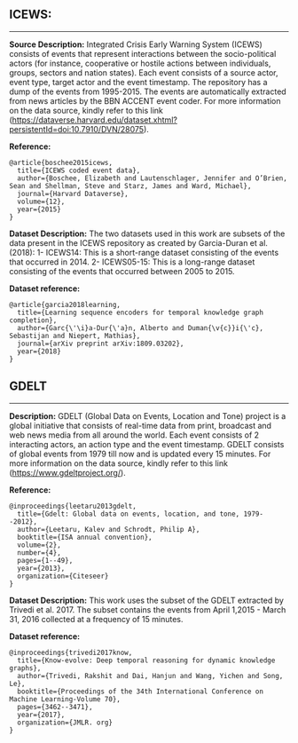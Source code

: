 ## ICEWS:
---

**Source Description:** Integrated Crisis Early Warning System (ICEWS) consists of events that represent interactions between the socio-political actors (for instance, cooperative or hostile actions between individuals, groups, sectors and nation states). Each event consists of a source actor, event type, target actor and the event timestamp. The repository has a dump of the events from 1995-2015. The events are automatically extracted from news articles by the BBN ACCENT event coder. For more information on the data source, kindly refer to this link (https://dataverse.harvard.edu/dataset.xhtml?persistentId=doi:10.7910/DVN/28075).

**Reference:**
```
@article{boschee2015icews,
  title={ICEWS coded event data},
  author={Boschee, Elizabeth and Lautenschlager, Jennifer and O’Brien, Sean and Shellman, Steve and Starz, James and Ward, Michael},
  journal={Harvard Dataverse},
  volume={12},
  year={2015}
}
```

**Dataset Description:** The two datasets used in this work are subsets of the data present in the ICEWS repository as created by Garcia-Duran et al. (2018): 
1- ICEWS14: This is a short-range dataset consisting of the events that occurred in 2014.
2- ICEWS05-15: This is a long-range dataset consisting of the events that occurred between 2005 to 2015.

**Dataset reference:**
```
@article{garcia2018learning,
  title={Learning sequence encoders for temporal knowledge graph completion},
  author={Garc{\'\i}a-Dur{\'a}n, Alberto and Duman{\v{c}}i{\'c}, Sebastijan and Niepert, Mathias},
  journal={arXiv preprint arXiv:1809.03202},
  year={2018}
}
```


## GDELT
---

**Description:** GDELT (Global Data on Events, Location and Tone) project is a global initiative that consists of real-time data from print, broadcast and web news media from all around the world. Each event consists of 2 interacting actors, an action type and the event timestamp. GDELT consists of global events from 1979 till now and is updated every 15 minutes. For more information on the data source, kindly refer to this link (https://www.gdeltproject.org/).

**Reference:**
```
@inproceedings{leetaru2013gdelt,
  title={Gdelt: Global data on events, location, and tone, 1979--2012},
  author={Leetaru, Kalev and Schrodt, Philip A},
  booktitle={ISA annual convention},
  volume={2},
  number={4},
  pages={1--49},
  year={2013},
  organization={Citeseer}
}
```

**Dataset Description:** This work uses the subset of the GDELT extracted by Trivedi et al. 2017. The subset contains the events from April 1,2015 - March 31, 2016 collected at a frequency of 15 minutes.

**Dataset reference:**
```
@inproceedings{trivedi2017know,
  title={Know-evolve: Deep temporal reasoning for dynamic knowledge graphs},
  author={Trivedi, Rakshit and Dai, Hanjun and Wang, Yichen and Song, Le},
  booktitle={Proceedings of the 34th International Conference on Machine Learning-Volume 70},
  pages={3462--3471},
  year={2017},
  organization={JMLR. org}
}
```
